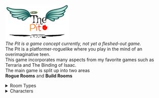 <img src='image2.jpg' width='200'> <br>
*The Pit is a game concept currently, not yet a fleshed-out game.* <br/>
The Pit is a platformer-roguelike where you play in the mind of an overimaginative teen. <br/>
This game incorporates many aspects from my favorite games such as Terraria and The Binding of Isaac. <br/>
The main game is split up into two areas <br/>
**Rogue Rooms** and **Build Rooms** <br/>

<Details>    <Summary>Room Types</Summary>
    
  ### Rogue Rooms <br/>
  Rogue Rooms are typical top-down Zelda-style rooms with enemies and such. <br/>
  ### Build Rooms <br/>
  Build Rooms are 2d Terraria style rooms where there is a parkour area or a puzzle. <br/>
  In these rooms, your weapon turns into a digging tool based on its attributes, and you gain a block inventory. <br>
  ------------------------------------------------------------------------------------------------------------- <br>
</Details>

<Details> <Summary>Characters</Summary>
    
    Sam <br>
    Ember <br>
    Amnesiac <br>
    Gravita <br>

        <Details>    <Summary>Cuddles</Summary>
        
        Cuddles <br>
        
        Cuddles II <br>
        
        </Details>
    
    The Tattered <br>
    *Para***Digm** <br>
    Missingno. <br>
    
</Details>
